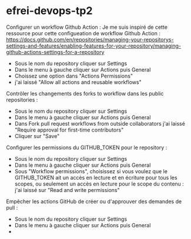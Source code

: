 # efrei-devops-tp2



Configurer un workflow Github Action :
Je me suis inspiré de cette ressource pour cette configueation de workflow Github Action : https://docs.github.com/en/repositories/managing-your-repositorys-settings-and-features/enabling-features-for-your-repository/managing-github-actions-settings-for-a-repository

- Sous le nom du repository cliquer sur Settings
- Dans le menu à gauche cliquer sur Actions puis General
- Choissez une option dans "Actions Permissions"
- j'ai laissé "Allow all actions and reusable workflows"


Contrôler les changements des forks to workflow dans les public repositories :

- Sous le nom du repository cliquer sur Settings
- Dans le menu à gauche cliquer sur Actions puis General
- Dans Fork pull request workflows from outside collaborators j'ai laissé "Require approval for first-time contributors"
- Cliquer sur "Save"


Configurer les permissions du GITHUB_TOKEN pour le repository :

- Sous le nom du repository cliquer sur Settings
- Dans le menu à gauche cliquer sur Actions puis General
- Sous "Workflow permissions", choisissez si vous voulez que le GITHUB_TOKEN ait un accès en lecture et en écriture pour tous les scopes, ou seulement un accès en lecture pour le scope du contenu : j'ai laissé sur "Read and write permissions"


Empêcher les actions GitHub de créer ou d'approuver des demandes de pull :
- Sous le nom du repository cliquer sur Settings
- Dans le menu à gauche cliquer sur Actions puis General
- 




